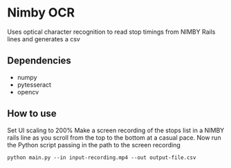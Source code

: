 # Nimby OCR

Uses optical character recognition to read stop timings from NIMBY Rails lines and generates a csv

## Dependencies
* numpy
* pytesseract
* opencv

## How to use
Set UI scaling to 200%
Make a screen recording of the stops list in a NIMBY rails line as you scroll from the top to the bottom at a casual pace.
Now run the Python script passing in the path to the screen recording

```python main.py --in input-recording.mp4 --out output-file.csv```
